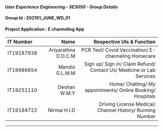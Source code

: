 ####  *User Experience Engineering - SE3050  - Group  Details*  ####

####  Group Id : 2021S1_JUNE_WD_01  ####
####  Project Application : E channeling App  ####


IT Number | Name  |  Respective UIs & Function
| :--- | ---: | ---: 
IT19187938  | Ariyarathna D.D.C.M   | PCR Test/ Covid Vaccination/ E-channeling Homecare
IT19986654  | Mendis G.L.M.M        | Sign up/ Sign in/ Claim Refund/ Contact Us/ Medicine or Lab Services
IT19251110  | Deshan W.M.Y          | Home/ Chatting/ My appointments/ Online Booking/ Hospitals
IT19184722  | Nirmal H.I.D          | Driving License Medical/ Channel History/ Running Number

---------------


